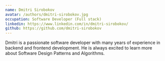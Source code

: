 ```yaml
---
name: Dmitri Sirobokov
avatar: /authors/dmitri-sirobokov.jpg
occupation: Software Developer (Full stack)
linkedin: https://www.linkedin.com/in/dmitri-sirobokov/
github: https://github.com/dmitri-sirobokov
---
```


Dmitri is a passionate software developer with many years of experience in backend and frontend development. He is always excited to learn more about Software Design Patterns and Algorithms.
